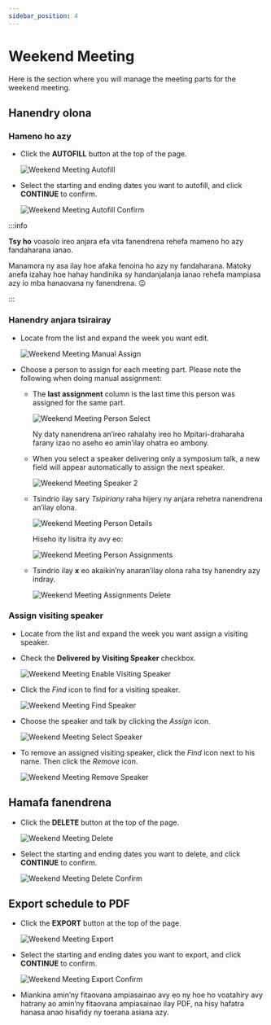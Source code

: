 ```yaml
---
sidebar_position: 4
---
```


# Weekend Meeting

Here is the section where you will manage the meeting parts for the weekend meeting.

## Hanendry olona

### Hameno ho azy

- Click the **AUTOFILL** button at the top of the page.

  ![Weekend Meeting Autofill](./cpe_weekend_meeting_autofill.png)

- Select the starting and ending dates you want to autofill, and click **CONTINUE** to confirm.

  ![Weekend Meeting Autofill Confirm](./cpe_weekend_meeting_autofill_confirm.png)

:::info

**Tsy ho** voasolo ireo anjara efa vita fanendrena rehefa mameno ho azy fandaharana ianao.

Manamora ny asa ilay hoe afaka fenoina ho azy ny fandaharana. Matoky anefa izahay hoe hahay handinika sy handanjalanja ianao rehefa mampiasa azy io mba hanaovana ny fanendrena. 😉

:::

### Hanendry anjara tsirairay

- Locate from the list and expand the week you want edit.

  ![Weekend Meeting Manual Assign](./cpe_weekend_meeting_manual_assign.png)

- Choose a person to assign for each meeting part. Please note the following when doing manual assignment:

  - The **last assignment** column is the last time this person was assigned for the same part.

    ![Weekend Meeting Person Select](./cpe_weekend_meeting_person_select.png)

    Ny daty nanendrena an’ireo rahalahy ireo ho Mpitari-draharaha farany izao no aseho eo amin’ilay ohatra eo ambony.

  - When you select a speaker delivering only a symposium talk, a new field will appear automatically to assign the next speaker.

    ![Weekend Meeting Speaker 2](./cpe_weekend_meeting_speaker2.png)

  - Tsindrio ilay sary _Tsipiriany_ raha hijery ny anjara rehetra nanendrena an’ilay olona.

    ![Weekend Meeting Person Details](./cpe_meeting_assignments_person_details.png)

    Hiseho ity lisitra ity avy eo:

    ![Weekend Meeting Person Assignments](./cpe_weekend_meeting_person_assignments.png)

  - Tsindrio ilay **x** eo akaikin’ny anaran’ilay olona raha tsy hanendry azy indray.

    ![Weekend Meeting Assignments Delete](./cpe_meeting_assignments_delete.png)

### Assign visiting speaker

- Locate from the list and expand the week you want assign a visiting speaker.

- Check the **Delivered by Visiting Speaker** checkbox.

  ![Weekend Meeting Enable Visiting Speaker](./cpe_weekend_meeting_enable_visiting_speaker.png)

- Click the _Find_ icon to find for a visiting speaker.

  ![Weekend Meeting Find Speaker](./cpe_weekend_meeting_find_speaker.png)

- Choose the speaker and talk by clicking the _Assign_ icon.

  ![Weekend Meeting Select Speaker](./cpe_weekend_meeting_select_speaker.png)

- To remove an assigned visiting speaker, click the _Find_ icon next to his name. Then click the _Remove_ icon.

  ![Weekend Meeting Remove Speaker](./cpe_weekend_meeting_remove_speaker.png)

## Hamafa fanendrena

- Click the **DELETE** button at the top of the page.

  ![Weekend Meeting Delete](./cpe_weekend_meeting_delete.png)

- Select the starting and ending dates you want to delete, and click **CONTINUE** to confirm.

  ![Weekend Meeting Delete Confirm](./cpe_weekend_meeting_delete_confirm.png)

## Export schedule to PDF

- Click the **EXPORT** button at the top of the page.

  ![Weekend Meeting Export](./cpe_weekend_meeting_export.png)

- Select the starting and ending dates you want to export, and click **CONTINUE** to confirm.

  ![Weekend Meeting Export Confirm](./cpe_weekend_meeting_export_confirm.png)

- Miankina amin’ny fitaovana ampiasainao avy eo ny hoe ho voatahiry avy hatrany ao amin’ny fitaovana ampiasainao ilay PDF, na hisy hafatra hanasa anao hisafidy ny toerana asiana azy.
